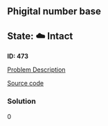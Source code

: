 ## Phigital number base

## State: :cloud: **Intact**

**ID: 473**

[Problem Description](https://projecteuler.net/problem=473)

[Source code](main.cpp)

### Solution
0
